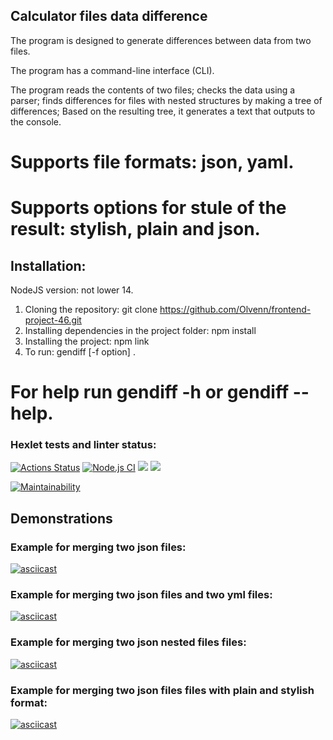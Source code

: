 ## Сalculator files data difference 

The program is designed to generate differences between data from two files.

The program has a command-line interface (CLI).

The program reads the contents of two files; checks the data using a parser;
finds differences for files with nested structures by making a tree of differences; Based on the resulting tree, it generates a text that outputs to the console.

# Supports file formats: json, yaml.

# Supports options for stule of the result: stylish, plain and json.

## Installation:

NodeJS version: not lower 14.

1. Cloning the repository:
   git clone https://github.com/Olvenn/frontend-project-46.git
2. Installing dependencies in the project folder:
   npm install
3. Installing the project:
   npm link
4. To run:  gendiff [-f option] <path to file1> <path to file2>.

# For help run gendiff -h or gendiff --help.

### Hexlet tests and linter status:
[![Actions Status](https://github.com/Olvenn/frontend-project-46/workflows/hexlet-check/badge.svg)](https://github.com/Olvenn/frontend-project-46/actions)
[![Node.js CI](https://github.com/Olvenn/frontend-project-46/actions/workflows/node.js.yml/badge.svg)](https://github.com/Olvenn/frontend-project-46/actions/workflows/node.js.yml)
<a href="https://codeclimate.com/github/Olvenn/frontend-project-46/maintainability"><img src="https://api.codeclimate.com/v1/badges/a0bbb4ffa8cfdec76566/maintainability" /></a>
<a href="https://codeclimate.com/github/Olvenn/frontend-project-46/test_coverage"><img src="https://api.codeclimate.com/v1/badges/a0bbb4ffa8cfdec76566/test_coverage" /></a>

[![Maintainability](https://api.codeclimate.com/v1/badges/a0bbb4ffa8cfdec76566/maintainability)](https://codeclimate.com/github/Olvenn/frontend-project-46/maintainability)

## Demonstrations

### Example for merging two json files:
[![asciicast](https://asciinema.org/a/pUJnssSI0xL8aMgqrWTTWIKeY.png)](https://asciinema.org/a/pUJnssSI0xL8aMgqrWTTWIKeY)

### Example for merging two json files and two yml files:
[![asciicast](https://asciinema.org/a/BKPXzHQhvhjUf9aVydkmeeEfZ.png)](https://asciinema.org/a/BKPXzHQhvhjUf9aVydkmeeEfZ)

### Example for merging two json nested files files:
[![asciicast](https://asciinema.org/a/qsd0UsxVj0UIF3mpErZOPdB4Y.png)](https://asciinema.org/a/qsd0UsxVj0UIF3mpErZOPdB4Y)

### Example for merging two json files files with plain and stylish format:
[![asciicast](https://asciinema.org/a/uppiq80XWSsr7aPQ2rEmNG3o3.png)](https://asciinema.org/a/uppiq80XWSsr7aPQ2rEmNG3o3)